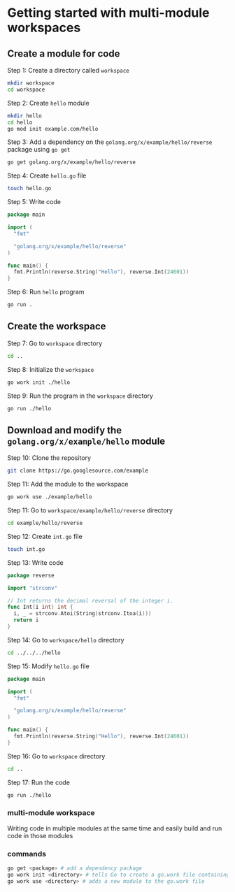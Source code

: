 <!-- Getting started with multi-module workspaces -->
# Getting started with multi-module workspaces

## Create a module for code

Step 1: Create a directory called `workspace`

```bash
mkdir workspace
cd workspace
```

Step 2: Create `hello` module

```bash
mkdir hello
cd hello
go mod init example.com/hello
```

Step 3: Add a dependency on the `golang.org/x/example/hello/reverse` package using `go get`

```bash
go get golang.org/x/example/hello/reverse
```

Step 4: Create `hello.go` file

```bash
touch hello.go
```

Step 5: Write code

```go
package main

import (
  "fmt"

  "golang.org/x/example/hello/reverse"
)

func main() {
  fmt.Println(reverse.String("Hello"), reverse.Int(24601))
}
```

Step 6: Run `hello` program

```bash
go run .
```

## Create the workspace

Step 7: Go to `workspace` directory

```bash
cd ..
```

Step 8: Initialize the `workspace`

```bash
go work init ./hello
```

Step 9: Run the program in the `workspace` directory

```bash
go run ./hello
```

## Download and modify the `golang.org/x/example/hello` module

Step 10: Clone the repository

```bash
git clone https://go.googlesource.com/example
```

Step 11: Add the module to the workspace

```bash
go work use ./example/hello
```

Step 11: Go to `workspace/example/hello/reverse` directory

```bash
cd example/hello/reverse
```

Step 12: Create `int.go` file

```bash
touch int.go
```

Step 13: Write code

```go
package reverse

import "strconv"

// Int returns the decimal reversal of the integer i.
func Int(i int) int {
  i, _ = strconv.Atoi(String(strconv.Itoa(i)))
  return i
}

```

Step 14: Go to `workspace/hello` directory

```bash
cd ../../../hello
```

Step 15: Modify `hello.go` file

```go
package main

import (
  "fmt"

  "golang.org/x/example/hello/reverse"
)

func main() {
  fmt.Println(reverse.String("Hello"), reverse.Int(24601))
}
```

Step 16: Go to `workspace` directory

```bash
cd ..
```

Step 17: Run the code

```bash
go run ./hello
```

### multi-module workspace

Writing code in multiple modules at the same time and easily build and run code in those modules

### commands

```bash
go get <package> # add a dependency package
go work init <directory> # tells Go to create a go.work file containing the modules in the directory
go work use <directory> # adds a new module to the go.work file
```
